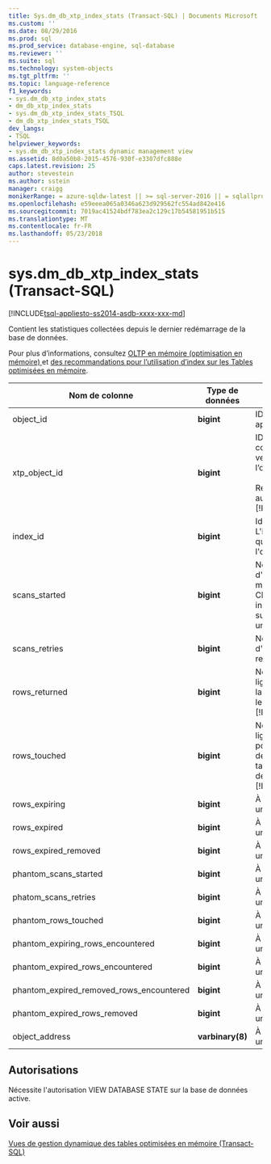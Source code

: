 ```yaml
---
title: Sys.dm_db_xtp_index_stats (Transact-SQL) | Documents Microsoft
ms.custom: ''
ms.date: 08/29/2016
ms.prod: sql
ms.prod_service: database-engine, sql-database
ms.reviewer: ''
ms.suite: sql
ms.technology: system-objects
ms.tgt_pltfrm: ''
ms.topic: language-reference
f1_keywords:
- sys.dm_db_xtp_index_stats
- dm_db_xtp_index_stats
- sys.dm_db_xtp_index_stats_TSQL
- dm_db_xtp_index_stats_TSQL
dev_langs:
- TSQL
helpviewer_keywords:
- sys.dm_db_xtp_index_stats dynamic management view
ms.assetid: 8d0a50b8-2015-4576-930f-e3307dfc888e
caps.latest.revision: 25
author: stevestein
ms.author: sstein
manager: craigg
monikerRange: = azure-sqldw-latest || >= sql-server-2016 || = sqlallproducts-allversions
ms.openlocfilehash: e59eeea065a0346a623d929562fc554ad842e416
ms.sourcegitcommit: 7019ac41524bdf783ea2c129c17b54581951b515
ms.translationtype: MT
ms.contentlocale: fr-FR
ms.lasthandoff: 05/23/2018
---
```

# <a name="sysdmdbxtpindexstats-transact-sql"></a>sys.dm_db_xtp_index_stats (Transact-SQL)
[!INCLUDE[tsql-appliesto-ss2014-asdb-xxxx-xxx-md](../../includes/tsql-appliesto-ss2014-asdb-xxxx-xxx-md.md)]

  Contient les statistiques collectées depuis le dernier redémarrage de la base de données.  
  
 Pour plus d’informations, consultez [OLTP en mémoire &#40;optimisation en mémoire&#41; ](../../relational-databases/in-memory-oltp/in-memory-oltp-in-memory-optimization.md) et [des recommandations pour l’utilisation d’index sur les Tables optimisées en mémoire](http://msdn.microsoft.com/library/16ef63a4-367a-46ac-917d-9eebc81ab29b).  

  
|Nom de colonne|Type de données| Description|  
|-----------------|---------------|-----------------|  
|object_id|**bigint**|ID de l'objet auquel appartient cet index.|  
|xtp_object_id|**bigint**|ID interne correspondant à la version actuelle de l’objet.<br /><br /> Remarque : S’applique aux [!INCLUDE[ssSQL15](../../includes/sssql15-md.md)].|  
|index_id|**bigint**|Identificateur de l'index. L'index_id n'est unique qu'à l'intérieur de l'objet.|  
|scans_started|**bigint**|Nombre d'analyses d'index de l'OLTP en mémoire effectuées. Chaque sélection, insertion, mise à jour ou suppression nécessite une analyse d'index.|  
|scans_retries|**bigint**|Nombre d'analyses d'index qui doivent être retentées.|  
|rows_returned|**bigint**|Nombre cumulatif de lignes retournées depuis la création de la table ou le démarrage de [!INCLUDE[ssNoVersion](../../includes/ssnoversion-md.md)].|  
|rows_touched|**bigint**|Nombre cumulatif de lignes auxquelles il a été possible d'accéder depuis la création de la table ou le démarrage de [!INCLUDE[ssNoVersion](../../includes/ssnoversion-md.md)].|  
|rows_expiring|**bigint**|À usage interne uniquement|  
|rows_expired|**bigint**|À usage interne uniquement|  
|rows_expired_removed|**bigint**|À usage interne uniquement|  
|phantom_scans_started|**bigint**|À usage interne uniquement|  
|phatom_scans_retries|**bigint**|À usage interne uniquement|  
|phantom_rows_touched|**bigint**|À usage interne uniquement|  
|phantom_expiring_rows_encountered|**bigint**|À usage interne uniquement|  
|phantom_expired_rows_encountered|**bigint**|À usage interne uniquement|  
|phantom_expired_removed_rows_encountered|**bigint**|À usage interne uniquement|  
|phantom_expired_rows_removed|**bigint**|À usage interne uniquement|  
|object_address|**varbinary(8)**|À usage interne uniquement|  
  
## <a name="permissions"></a>Autorisations  
 Nécessite l'autorisation VIEW DATABASE STATE sur la base de données active.  
  
## <a name="see-also"></a>Voir aussi  
 [Vues de gestion dynamique des tables optimisées en mémoire &#40;Transact-SQL&#41;](../../relational-databases/system-dynamic-management-views/memory-optimized-table-dynamic-management-views-transact-sql.md)  
  
  
